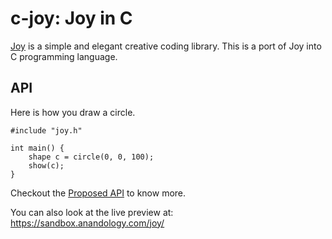 # c-joy: Joy in C

[Joy][] is a simple and elegant creative coding library. This is a port of Joy into C programming language.

[Joy]: https://github.com/anandology/joy

## API

Here is how you draw a circle.

```
#include "joy.h"

int main() {
    shape c = circle(0, 0, 100);
    show(c);
}
```

Checkout the [Proposed API][1] to know more.

[1]: https://github.com/anandology/c-joy/issues/1

You can also look at the live preview at:
<https://sandbox.anandology.com/joy/>